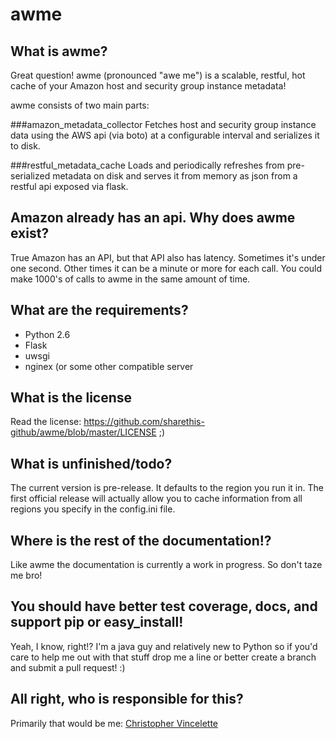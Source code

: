# awme
What is awme?
-------------
Great question! awme (pronounced "awe me") is a scalable, restful, hot cache of
your Amazon host and security group instance metadata!

awme consists of two main parts:

###amazon_metadata_collector
Fetches host and security group instance data using the AWS api (via boto) at a
configurable interval and serializes it to disk.

###restful_metadata_cache
Loads and periodically refreshes from pre-serialized metadata on disk and
serves it from memory as json from a restful api exposed via flask.

Amazon already has an api. Why does awme exist?
---------------------------------------
True Amazon has an API, but that API also has latency. Sometimes it's under one
second. Other times it can be a minute or more for each call. You could make
1000's of calls to awme in the same amount of time.

What are the requirements?
--------------------------
* Python 2.6
* Flask
* uwsgi
* nginex (or some other compatible server

What is the license
-------------------
Read the license: https://github.com/sharethis-github/awme/blob/master/LICENSE ;)

What is unfinished/todo?
------------------------
The current version is pre-release. It defaults to the region you run it in.
The first official release will actually allow you to cache information from
all regions you specify in the config.ini file.

Where is the rest of the documentation!?
----------------------------
Like awme the documentation is currently a work in progress.
So don't taze me bro!

You should have better test coverage, docs, and support pip or easy_install!
----------------------------------------------------------------------------
Yeah, I know, right!? I'm a java guy and relatively new to Python so if you'd
care to help me out with that stuff drop me a line or better create a branch
and submit a pull request! :)

All right, who is responsible for this?
----------------------------
Primarily that would be me: [Christopher Vincelette](https://github.com/xavierpayne)

